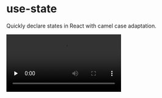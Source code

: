# use-state

Quickly declare states in React with camel case adaptation.

<video id="video" controls="" preload="none">
      <source id="mp4" src="./showcase.mp4" type="video/mp4">
</videos>



## Requirements

None. They are just code snippets.

## Extension Settings

None yet.

## Known Issues

None yet.

## Release Notes

### 1.0.0

Initial release.
